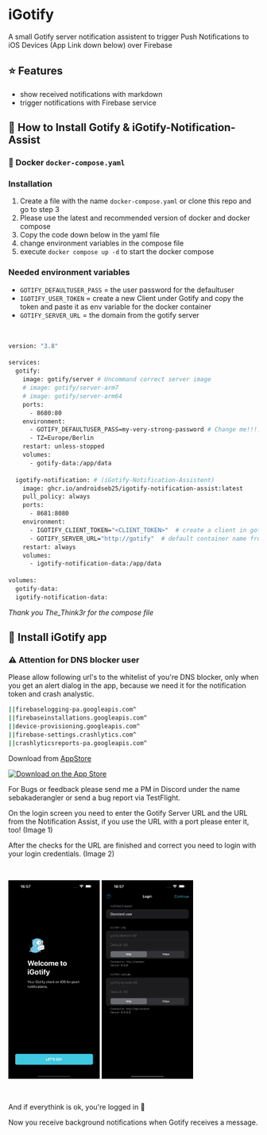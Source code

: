# iGotify

A small Gotify server notification assistent to trigger Push Notifications to iOS Devices (App Link down below) over Firebase

## ⭐ Features

* show received notifications with markdown
* trigger notifications with Firebase service

## 🔧 How to Install Gotify & iGotify-Notification-Assist

### 🐳 Docker `docker-compose.yaml`

### Installation

1. Create a file with the name `docker-compose.yaml` or clone this repo and go to step 3
2. Please use the latest and recommended version of docker and docker compose
3. Copy the code down below in the yaml file
4. change environment variables in the compose file
5. execute `docker compose up -d` to start the docker compose

### Needed environment variables

* `GOTIFY_DEFAULTUSER_PASS` = the user password for the defaultuser
* `IGOTIFY_USER_TOKEN` = create a new Client under Gotify and copy the token and paste it as env variable for the docker container
* `GOTIFY_SERVER_URL` = the domain from the gotify server

&nbsp;

```bash
version: "3.8"

services:
  gotify:
    image: gotify/server # Uncommand correct server image
    # image: gotify/server-arm7
    # image: gotify/server-arm64
    ports:
      - 8680:80
    environment:
      - GOTIFY_DEFAULTUSER_PASS=my-very-strong-password # Change me!!!!!
      - TZ=Europe/Berlin
    restart: unless-stopped
    volumes:
      - gotify-data:/app/data

  igotify-notification: # (iGotify-Notification-Assistent)
    image: ghcr.io/androidseb25/igotify-notification-assist:latest
    pull_policy: always
    ports:
      - 8681:8080
    environment:
      - IGOTIFY_CLIENT_TOKEN="<CLIENT_TOKEN>"  # create a client in gotify an add here the client token
      - GOTIFY_SERVER_URL="http://gotify"  # default container name from gotify server
    restart: always
    volumes:
      - igotify-notification-data:/app/data

volumes:
  gotify-data:
  igotify-notification-data:
```
*Thank you The_Think3r for the compose file*

## 🔧 Install iGotify app

### ⚠️ Attention for DNS blocker user

Please allow following url's to the whitelist of you're DNS blocker, only when you get an alert dialog in the app, because we need it for the notification token and crash analystic.

```bash
||firebaselogging-pa.googleapis.com^
||firebaseinstallations.googleapis.com^
||device-provisioning.googleapis.com^
||firebase-settings.crashlytics.com^
||crashlyticsreports-pa.googleapis.com^
```

Download from [AppStore](https://apps.apple.com/de/app/igotify/id6473452512?itsct=apps_box_badge&amp;itscg=30200)

[![Download on the App Store](https://tools.applemediaservices.com/api/badges/download-on-the-app-store/black/de-de?size=350&amp;releaseDate=1702425600)](https://apps.apple.com/de/app/igotify/id6473452512?itsct=apps_box_badge&amp;itscg=30200)

For Bugs or feedback please send me a PM in Discord under the name sebakaderangler or send a bug report via TestFlight.

On the login screen you need to enter the Gotify Server URL and the URL from the Notification Assist, if you use the URL with a port please enter it, too! (Image 1)

After the checks for the URL are finished and correct you need to login with your login credentials. (Image 2)

&nbsp;

![](https://raw.githubusercontent.com/androidseb25/iGotify-Notification-Assistent/main/login_screen_1.png)
![](https://raw.githubusercontent.com/androidseb25/iGotify-Notification-Assistent/main/login_screen_2.png)

&nbsp;
 
And if everythink is ok, you're logged in 🎉

Now you receive background notifications when Gotify receives a message.
